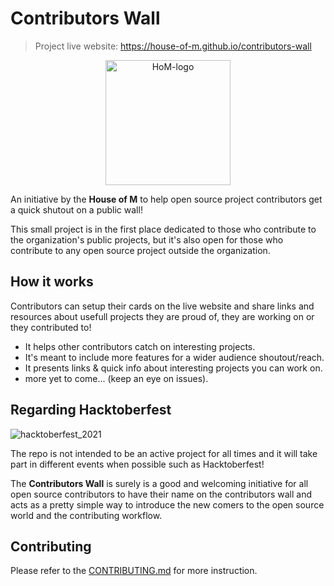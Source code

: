 # Contributors Wall
> Project live website: https://house-of-m.github.io/contributors-wall

<p align="center">
  <img src="https://www.pixenli.com/image/m9vXn--n" alt="HoM-logo" width="200">
</p>

An initiative by the **House of M** to help open source project contributors get a quick shutout on a public wall!

This small project is  in the first place dedicated to those who contribute to the organization's public projects, but it's also open for those who contribute to any open source project outside the organization.

## How it works
Contributors can setup their cards on the live website and share links and resources about usefull projects they are proud of, they are working on or they contributed to!
- It helps other contributors catch on interesting projects.
- It's meant to include more features for a wider audience shoutout/reach.
- It presents links & quick info about interesting projects you can work on.
- more yet to come... (keep an eye on issues).

## Regarding Hacktoberfest

![hacktoberfest_2021](https://www.pixenli.com/image/HBX2VWTo)

The repo is not intended to be an active project for all times and it will take part in different events when possible such as Hacktoberfest!

The **Contributors Wall** is surely is a good and welcoming initiative for all open source contributors to have their name on the contributors wall and acts as a pretty simple way to introduce the new comers to the open source world and the contributing workflow.

## Contributing

Please refer to the [CONTRIBUTING.md](./CONTRIBUTING.md) for more instruction.
